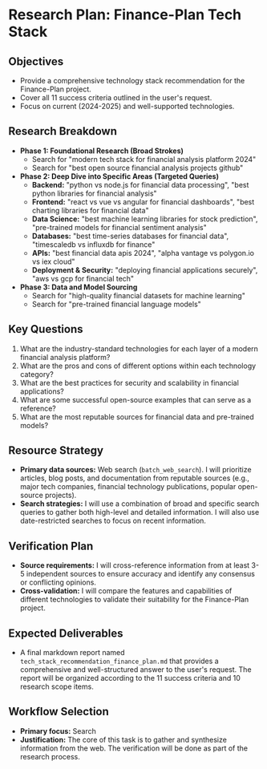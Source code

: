 # Research Plan: Finance-Plan Tech Stack

## Objectives
- Provide a comprehensive technology stack recommendation for the Finance-Plan project.
- Cover all 11 success criteria outlined in the user's request.
- Focus on current (2024-2025) and well-supported technologies.

## Research Breakdown
- **Phase 1: Foundational Research (Broad Strokes)**
    - Search for "modern tech stack for financial analysis platform 2024"
    - Search for "best open source financial analysis projects github"
- **Phase 2: Deep Dive into Specific Areas (Targeted Queries)**
    - **Backend:** "python vs node.js for financial data processing", "best python libraries for financial analysis"
    - **Frontend:** "react vs vue vs angular for financial dashboards", "best charting libraries for financial data"
    - **Data Science:** "best machine learning libraries for stock prediction", "pre-trained models for financial sentiment analysis"
    - **Databases:** "best time-series databases for financial data", "timescaledb vs influxdb for finance"
    - **APIs:** "best financial data apis 2024", "alpha vantage vs polygon.io vs iex cloud"
    - **Deployment & Security:** "deploying financial applications securely", "aws vs gcp for financial tech"
- **Phase 3: Data and Model Sourcing**
    - Search for "high-quality financial datasets for machine learning"
    - Search for "pre-trained financial language models"

## Key Questions
1.  What are the industry-standard technologies for each layer of a modern financial analysis platform?
2.  What are the pros and cons of different options within each technology category?
3.  What are the best practices for security and scalability in financial applications?
4.  What are some successful open-source examples that can serve as a reference?
5.  What are the most reputable sources for financial data and pre-trained models?

## Resource Strategy
- **Primary data sources:** Web search (`batch_web_search`). I will prioritize articles, blog posts, and documentation from reputable sources (e.g., major tech companies, financial technology publications, popular open-source projects).
- **Search strategies:** I will use a combination of broad and specific search queries to gather both high-level and detailed information. I will also use date-restricted searches to focus on recent information.

## Verification Plan
- **Source requirements:** I will cross-reference information from at least 3-5 independent sources to ensure accuracy and identify any consensus or conflicting opinions.
- **Cross-validation:** I will compare the features and capabilities of different technologies to validate their suitability for the Finance-Plan project.

## Expected Deliverables
- A final markdown report named `tech_stack_recommendation_finance_plan.md` that provides a comprehensive and well-structured answer to the user's request. The report will be organized according to the 11 success criteria and 10 research scope items.

## Workflow Selection
- **Primary focus:** Search
- **Justification:** The core of this task is to gather and synthesize information from the web. The verification will be done as part of the research process.

